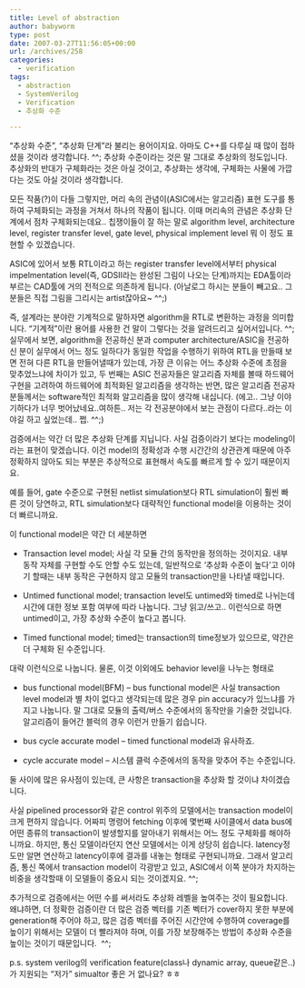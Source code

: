 ```yaml
---
title: Level of abstraction
author: babyworm
type: post
date: 2007-03-27T11:56:05+00:00
url: /archives/258
categories:
  - verification
tags:
  - abstraction
  - SystemVerilog
  - Verification
  - 추상화 수준

---
```

&#8220;추상화 수준&#8221;, &#8220;추상화 단계&#8221;라 불리는 용어이지요. 아마도 C++를 다루실 때 많이 접하셨을 것이라 생각합니다. ^^; 추상화 수준이라는 것은 말 그대로 추상화의 정도입니다. 추상화의 반대가 구체화라는 것은 아실 것이고, 추상화는 생각에, 구체화는 사물에 가깝다는 것도 아실 것이라 생각합니다.

  


모든 작품(?)이 다들 그렇지만, 머리 속의 관념이(ASIC에서는 알고리즘) 표현 도구를 통하여 구체화되는 과정을 거쳐서 하나의 작품이 됩니다. 이때 머리속의 관념은 추상화 단계에서 점차 구체화되는데요.. 칩쟁이들이 잘 하는 말로 algorithm level, architecture level, register transfer level, gate level, physical implement level 뭐 이 정도 표현할 수 있겠습니다. 

  


ASIC에 있어서 보통 RTL이라고 하는 register transfer level에서부터 physical impelmentation level(즉, GDSII라는 완성된 그림이 나오는 단계)까지는 EDA툴이라 부르는 CAD툴에 거의 전적으로 의존하게 됩니다. (아날로그 하시는 분들이 빼고요.. 그 분들은 직접 그림을 그리시는 artist잖아요~ ^^;)

  


즉, 설계라는 분야란 기계적으로 말하자면 algorithm을 RTL로 변환하는 과정을 의미합니다. &#8220;기계적&#8221;이란 용어를 사용한 건 말이 그렇다는 것을 알려드리고 싶어서입니다. ^^;  
실무에서 보면, algorithm을 전공하신 분과 computer architecture/ASIC을 전공하신 분이 실무에서 어느 정도 일하다가 동일한 작업을 수행하기 위하여 RTL을 만들때 보면 전혀 다른 RTL을 만들어낼때가 있는데, 가장 큰 이유는 어느 추상화 수준에 초점을 맞추었느냐에 차이가 있고, 두 번째는 ASIC 전공자들은 알고리즘 자체를 볼때 하드웨어 구현을 고려하여 하드웨어에 최적화된 알고리즘을 생각하는 반면, 많은 알고리즘 전공자 분들께서는 software적인 최적화 알고리즘을 많이 생각해 내십니다. (에고.. 그냥 이야기하다가 너무 벗어났네요..여하튼.. 저는 각 전공분야에서 보는 관점이 다르다..라는 이야길 하고 싶었는데.. 쩝. ^^;)

  


검증에서는 약간 더 많은 추상화 단계를 지닙니다. 사실 검증이라기 보다는 modeling이라는 표현이 맞겠습니다. 이건 model의 정확성과 수행 시간간의 상관관계 때문에 아주 정확하지 않아도 되는 부분은 추상적으로 표현해서 속도를 빠르게 할 수 있기 때문이지요. 

  


예를 들어, gate 수준으로 구현된 netlist simulation보다 RTL simulation이 훨씬 빠른 것이 당연하고, RTL simulation보다 대략적인 functional model을 이용하는 것이 더 빠르니까요. 

  


이 functional model은 약간 더 세분하면

  


  


  * Transaction level model; 사실 각 모듈 간의 동작만을 정의하는 것이지요. 내부 동작 자체를 구현할 수도 안할 수도 있는데, 일반적으로 &#8216;추상화 수준이 높다&#8217;고 이야기 할때는 내부 동작은 구현하지 않고 모듈의 transaction만을 나타낼 때입니다. 
  


  * Untimed functional model; transaction level도 untimed와 timed로 나뉘는데 시간에 대한 정보 포함 여부에 따라 나눕니다. 그냥 읽고/쓰고.. 이런식으로 하면 untimed이고, 가장 추상화 수준이 높다고 봅니다. 
  


  * Timed functional model; timed는 transaction의 time정보가 있으므로, 약간은 더 구체화 된 수준입니다. 

  


대략 이런식으로 나눕니다. 물론, 이것 이외에도 behavior level을 나누는 형태로

  


  


  * bus functional model(BFM) &#8211; bus functional model은 사실 transaction level model과 별 차이 없다고 생각되는데 많은 경우 pin accuracy가 있느냐를 가지고 나눕니다. 말 그대로 모듈의 출력/버스 수준에서의 동작만을 기술한 것입니다. 알고리즘이 들어간 블럭의 경우 이런거 만들기 쉽습니다.&nbsp; 
  


  * bus cycle accurate model &#8211; timed functional model과 유사하죠.
  


  * cycle accurate model &#8211; 시스템 클럭 수준에서의 동작을 맞추어 주는 수준입니다. 

  


둘 사이에 많은 유사점이 있는데, 큰 사항은 transaction을 추상화 할 것이냐 차이겠습니다. 

  


사실 pipelined processor와 같은 control 위주의 모델에서는 transaction model이 크게 편하지 않습니다. 어짜피 명령어 fetching 이후에 몇번째 사이클에서 data bus에 어떤 종류의 transaction이 발생할지를 알아내기 위해서는 어느 정도 구체화를 해야하니까요. 하지만, 통신 모델이라던지 연산 모델에서는 이게 상당히 쉽습니다. latency정도만 알면 연산하고 latency이후에 결과를 내놓는 형태로 구현되니까요. 그래서 알고리즘, 통신 쪽에서 transaction model이 각광받고 있고, ASIC에서 이쪽 분야가 차지하는 비중을 생각할때 이 모델들이 중요시 되는 것이겠지요. ^^;

  


추가적으로 검증에서는 어떤 수를 써서라도 추상화 레벨을 높여주는 것이 필요합니다. 왜냐하면, 더 정확한 검증이란 더 많은 검증 벡터를 기존 벡터가 cover하지 못한 부분에 generation해 주어야 하고, 많은 검증 벡터를 주어진 시간안에 수행하여 coverage를 높이기 위해서는 모델이 더 빨라져야 하며, 이를 가장 보장해주는 방법이 추상화 수준을 높이는 것이기 때문입니다.&nbsp; ^^;

  
  


p.s. system verilog의 verification feature(class나 dynamic array, queue같은..)가 지원되는 &#8220;저가&#8221; simualtor 좋은 거 없나요? ㅎㅎ